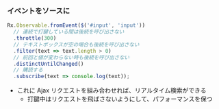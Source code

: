### イベントをソースに

```javascript
Rx.Observable.fromEvent($('#input', 'input'))
  // 連続で打鍵している間は後続を呼び出さない
  .throttle(300)
  // テキストボックスが空の場合も後続を呼び出さない
  .filter(text => text.length > 0)
  // 前回と値が変わらない時も後続を呼び出さない
  .distinctUntilChanged()
  // 購読する
  .subscribe(text => console.log(text));
````

* これに Ajax リクエストを組み合わせれば、リアルタイム検索ができる
  - 打鍵中はリクエストを飛ばさないようにして、パフォーマンスを保つ
